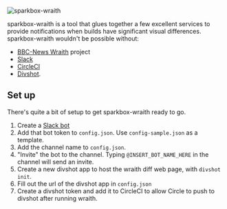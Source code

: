![sparkbox-wraith](http://i.imgur.com/DUomwIl.jpg)

sparkbox-wraith is a tool that glues together a few excellent services to provide notifications when builds have significant visual differences. 
sparkbox-wraith wouldn't be possible without:

  - [BBC-News Wraith](https://github.com/BBC-News/wraith) project
  - [Slack](http://slackhq.com)
  - [CircleCI](http://circleci.com)
  - [Divshot](https://divshot.com/).

## Set up

There's quite a bit of setup to get sparkbox-wraith ready to go.

1. Create a [Slack bot](https://api.slack.com/bot-users)
2. Add that bot token to `config.json`. Use `config-sample.json` as a template.
3. Add the channel name to `config.json`.
4. "Invite" the bot to the channel. Typing `@INSERT_BOT_NAME_HERE` in the channel will send an invite.
5. Create a new divshot app to host the wraith diff web page, with `divshot init`.
6. Fill out the url of the divshot app in `config.json`
7. Create a divshot token and add it to CircleCI to allow Circle to push to divshot after running wraith.
